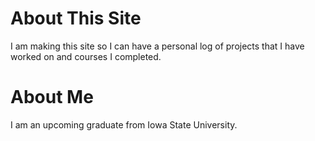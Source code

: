 # About This Site

I am making this site so I can have a personal log of projects that I have worked on and courses I completed.


# About Me

I am an upcoming graduate from Iowa State University.

